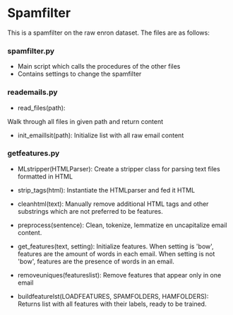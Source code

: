# Spamfilter
This is a spamfilter on the raw enron dataset.
The files are as follows:

### spamfilter.py
- Main script which calls the procedures of the other files
- Contains settings to change the spamfilter 

### reademails.py

- read_files(path):

Walk through all files in given path and return content

- init_emaillsit(path):
Initialize list with all raw email content

### getfeatures.py

- MLstripper(HTMLParser):
Create a stripper class for parsing text files formatted in HTML

- strip_tags(html):
Instantiate the HTMLparser and fed it HTML

- cleanhtml(text):
Manually remove additional HTML tags and other substrings which are not preferred to be features.

- preprocess(sentence):
Clean, tokenize, lemmatize en uncapitalize email content.

- get_features(text, setting):
Initialize features. When setting is 'bow', features are the amount of words in each email. When setting is not 'bow', features are the presence of words in an email.

- removeuniques(featureslist):
Remove features that appear only in one email

- buildfeaturelst(LOADFEATURES, SPAMFOLDERS, HAMFOLDERS):
Returns list with all features with their labels, ready to be trained.
